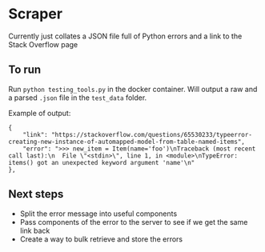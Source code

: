 # Scraper

Currently just collates a JSON file full of Python errors and a link to the Stack Overflow page

## To run

Run `python testing_tools.py` in the docker container. Will output a raw and a parsed `.json` file in the `test_data` folder.

Example of output:

```
{
    "link": "https://stackoverflow.com/questions/65530233/typeerror-creating-new-instance-of-automapped-model-from-table-named-items",
    "error": ">>> new_item = Item(name='foo')\nTraceback (most recent call last):\n  File \"<stdin>\", line 1, in <module>\nTypeError: items() got an unexpected keyword argument 'name'\n"
},
```

## Next steps 

* Split the error message into useful components
* Pass components of the error to the server to see if we get the same link back
* Create a way to bulk retrieve and store the errors
